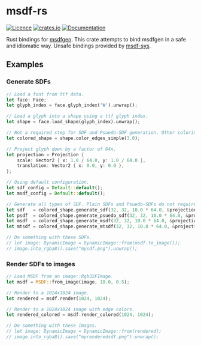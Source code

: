 # msdf-rs

[![Licence](https://img.shields.io/github/license/Penple/msdf-rs?color=%23537aed)](https://github.com/Penple/msdf-rs/blob/main/LICENSE)
[![crates.io](https://img.shields.io/crates/v/msdf)](https://crates.io/crates/msdf)
[![Documentation](https://img.shields.io/docsrs/msdf)](https://docs.rs/msdf/latest/msdf/)

Rust bindings for [msdfgen](https://github.com/Chlumsky/msdfgen).
This crate attempts to bind msdfgen in a safe and idiomatic way.
Unsafe bindings provided by [msdf-sys](https://crates.io/crates/msdf-sys).

## Examples

### Generate SDFs

```rust
// Load a font from ttf data.
let face: Face;
let glyph_index = face.glyph_index('W').unwrap();

// Load a glyph into a shape using a ttf glyph index.
let shape = face.load_shape(glyph_index).unwrap();

// Not a required step for SDF and Psuedo-SDF generation. Other coloring options exist.
let colored_shape = shape.color_edges_simple(3.0);

// Project glyph down by a factor of 64x.
let projection = Projection {
    scale: Vector2 { x: 1.0 / 64.0, y: 1.0 / 64.0 },
    translation: Vector2 { x: 0.0, y: 0.0 },
};

// Using default configuration.
let sdf_config = Default::default();
let msdf_config = Default::default();

// Generate all types of SDF. Plain SDFs and Psuedo-SDFs do not require edge coloring.
let sdf   = colored_shape.generate_sdf(32, 32, 10.0 * 64.0, &projection, &sdf_config);
let psdf  = colored_shape.generate_psuedo_sdf(32, 32, 10.0 * 64.0, &projection, &sdf_config);
let msdf  = colored_shape.generate_msdf(32, 32, 10.0 * 64.0, &projection, &msdf_config);
let mtsdf = colored_shape.generate_mtsdf(32, 32, 10.0 * 64.0, &projection, &msdf_config);

// Do something with these SDFs.
// let image: DynamicImage = DynamicImage::from(msdf.to_image());
// image.into_rgba8().save("mysdf.png").unwrap();
```

### Render SDFs to images

```rust
// Load MSDF from an image::Rgb32FImage.
let msdf = MSDF::from_image(image, 10.0, 0.5);

// Render to a 1024x1024 image.
let rendered = msdf.render(1024, 1024);

// Render to a 1024x1024 image with edge colors.
let rendered_colored = msdf.render_colored(1024, 1024);

// Do something with these images.
// let image: DynamicImage = DynamicImage::from(rendered);
// image.into_rgba8().save("myrenderedsdf.png").unwrap();
```
